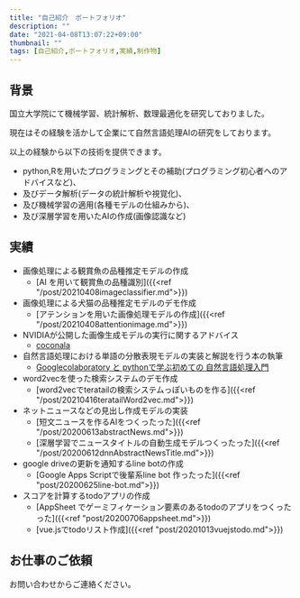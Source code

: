 ```yaml
---
title: "自己紹介　ポートフォリオ"
description: ""
date: "2021-04-08T13:07:22+09:00"
thumbnail: ""
tags: [自己紹介,ポートフォリオ,実績,制作物]
---
```

## 背景
国立大学院にて機械学習、統計解析、数理最適化を研究しておりました。

現在はその経験を活かして企業にて自然言語処理AIの研究をしております。

以上の経験から以下の技術を提供できます。

- python,Rを用いたプログラミングとその補助(プログラミング初心者へのアドバイスなど)、
- 及びデータ解析(データの統計解析や視覚化)、
- 及び機械学習の適用(各種モデルの仕組みから)、
- 及び深層学習を用いたAIの作成(画像認識など)

## 実績
- 画像処理による観賞魚の品種推定モデルの作成
  - [AI を用いて観賞魚の品種識別]({{<ref "/post/20210408imageclassifier.md">}})
- 画像処理による犬猫の品種推定モデルのデモ作成
  - [アテンションを用いた画像処理モデルの作成]({{<ref "/post/20210408attentionimage.md">}})
- NVIDIAが公開した画像生成モデルの実行に関するアドバイス
  - [coconala ](https://coconala.com/users/1117897/services)
- 自然言語処理における単語の分散表現モデルの実装と解説を行う本の執筆
  - [Googlecolaboratory と pythonで学ぶ初めての 自然言語処理入門](https://subcul-science.booth.pm/items/1562211)
- word2vecを使った検索システムのデモ作成
  - [word2vecでteratailの検索システムっぽいものを作る]({{<ref "/post/20210416teratailWord2vec.md">}})
- ネットニュースなどの見出し作成モデルの実装
  - [短文ニュースを作るAIをつくったった]({{<ref "/post/20200613abstractNews.md">}})
  - [深層学習でニュースタイトルの自動生成モデルつくったった]({{<ref "/post/20200612dnnAbstractNewsTitle.md">}})
- google driveの更新を通知するline botの作成
  - [Google Apps Scriptで後輩系line bot 作ったった]({{<ref "post/20200625line-bot.md">}})
- スコアを計算するtodoアプリの作成
  - [AppSheet でゲーミフィケーション要素のあるtodoのアプリをつくったった]({{<ref "post/20200706appsheet.md">}})
  - [vue.jsでtodoリスト作成]({{<ref "post/20201013vuejstodo.md">}})

## お仕事のご依頼
お問い合わせからご連絡ください。

